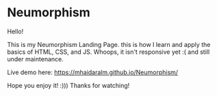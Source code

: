 # Neumorphism

Hello!

This is my Neumorphism Landing Page. this is how I learn and apply the basics of HTML, CSS, and JS.
Whoops, it isn't responsive yet :( and still under maintenance.

Live demo here: https://mhaidaralm.github.io/Neumorphism/

Hope you enjoy it! :)))
Thanks for watching!
